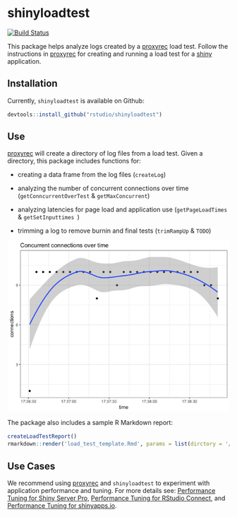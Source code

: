 # shinyloadtest
[![Build Status](https://travis-ci.org/rstudio/shinyloadtest.svg?branch=master)](https://travis-ci.org/rstudio/shinyloadtest)


This package helps analyze logs created by a [proxyrec](https://github.com/rstudio/proxyrec) load test. Follow the instructions in [proxyrec](https://github.com/rstudio/proxyrec) for creating and running a load test for a [shiny](https://shiny.rstudio.com) application.

## Installation

Currently, `shinyloadtest` is available on Github:

```r
devtools::install_github("rstudio/shinyloadtest")
```

## Use

[proxyrec](https://github.com/rstudio/proxyrec) will create a directory of log files from a load test. Given a directory, this package includes functions for:

- creating a data frame from the log files (`createLog`)

- analyzing the number of concurrent connections over time (`getConncurrentOverTest` & `getMaxConcurrent`)

- analyzing latencies for page load and application use (`getPageLoadTimes` & `getSetInputtimes `)

- trimming a log to remove burnin and final tests (`trimRampUp` & `TODO`)

![](inst/sample_concurrency_plot.png)

The package also includes a sample R Markdown report:

```r
createLoadTestReport()
rmarkdown::render('load_test_template.Rmd', params = list(dirctory = '/path/to/proxyrec/results'))
```


## Use Cases

We recommend using [proxyrec](https://github.com/rstudio/proxyrec) and `shinyloadtest` to experiment with application performance and tuning. For more details see: [Performance Tuning for Shiny Server Pro](https://support.rstudio.com/hc/en-us/articles/220546267-Scaling-and-Performance-Tuning-Applications-in-Shiny-Server-Pro), [Performance Tuning for RStudio Connect](https://support.rstudio.com/hc/en-us/articles/231874748), and [Performance Tuning for shinyapps.io](http://shiny.rstudio.com/articles/scaling-and-tuning.html).


